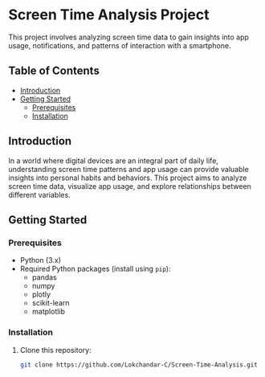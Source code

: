 # Screen Time Analysis Project

This project involves analyzing screen time data to gain insights into app usage, notifications, and patterns of interaction with a smartphone.

## Table of Contents

- [Introduction](#introduction)
- [Getting Started](#getting-started)
  - [Prerequisites](#prerequisites)
  - [Installation](#installation)

## Introduction

In a world where digital devices are an integral part of daily life, understanding screen time patterns and app usage can provide valuable insights into personal habits and behaviors. This project aims to analyze screen time data, visualize app usage, and explore relationships between different variables.

## Getting Started

### Prerequisites

- Python (3.x)
- Required Python packages (install using `pip`):
  - pandas
  - numpy
  - plotly
  - scikit-learn
  - matplotlib

### Installation

1. Clone this repository:
   ```sh
   git clone https://github.com/Lokchandar-C/Screen-Time-Analysis.git

